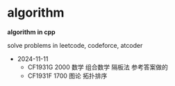 # algorithm
**algorithm in cpp**

solve problems in leetcode, codeforce, atcoder

* 2024-11-11
  * CF1931G 2000 数学 组合数学 隔板法 参考答案做的
  * CF1931F 1700 图论 拓扑排序